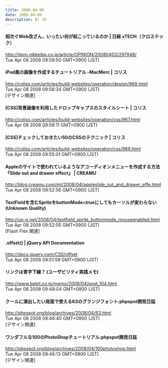```yaml
---
title: 2008-04-08
date: 2008-04-08
description: B! 10
---
```


#### 相次ぐWeb改ざん，いったい何が起こっているのか | 日経 xTECH（クロステック）
http://itpro.nikkeibp.co.jp/article/OPINION/20080403/297948/<br>
Tue Apr 08 2008 09:59:50 GMT+0900 (JST)<br>


####   iPod風の画像を作成するチュートリアル -MacMerc | コリス
http://coliss.com/articles/build-websites/operation/design/968.html<br>
Tue Apr 08 2008 09:56:34 GMT+0900 (JST)<br>
[デザイン関連]


####   [CSS]背景画像を利用したドロップキャプスのスタイルシート | コリス
http://coliss.com/articles/build-websites/operation/css/967.html<br>
Tue Apr 08 2008 09:56:11 GMT+0900 (JST)<br>


####   [CSS]チェックしておきたい50のCSSのテクニック | コリス
http://coliss.com/articles/build-websites/operation/css/969.html<br>
Tue Apr 08 2008 09:55:01 GMT+0900 (JST)<br>


#### Appleのサイトで使われているようなアコーディオンメニューを作成する方法『Slide out and drawer effect』 | CREAMU
http://blog.creamu.com/mt/2008/04/appleslide_out_and_drawer_effe.html<br>
Tue Apr 08 2008 09:52:56 GMT+0900 (JST)<br>


#### TextFieldを含むSpriteをbuttonMode=trueにしてもカーソルが変わらない (Unknown Quality)
http://un-q.net/2008/04/textfield_sprite_buttonmode_mouseenabled.html<br>
Tue Apr 08 2008 09:52:05 GMT+0900 (JST)<br>
[Flash Flex 関連]


#### .offset() | jQuery API Documentation
http://docs.jquery.com/CSS/offset<br>
Tue Apr 08 2008 09:51:59 GMT+0900 (JST)<br>


#### リンクは青字下線？ (ユーザビリティ実践メモ)
http://www.bebit.co.jp/memo/2008/04/post_104.html<br>
Tue Apr 08 2008 09:48:04 GMT+0900 (JST)<br>


#### クールに演出したい局面で使える63のグランジフォント:phpspot開発日誌
http://phpspot.org/blog/archives/2008/04/63.html<br>
Tue Apr 08 2008 09:46:40 GMT+0900 (JST)<br>
[デザイン関連]


#### ワンダフルな100のPhotoShopチュートリアル:phpspot開発日誌
http://phpspot.org/blog/archives/2008/04/100photoshop.html<br>
Tue Apr 08 2008 09:46:13 GMT+0900 (JST)<br>
[デザイン関連]



